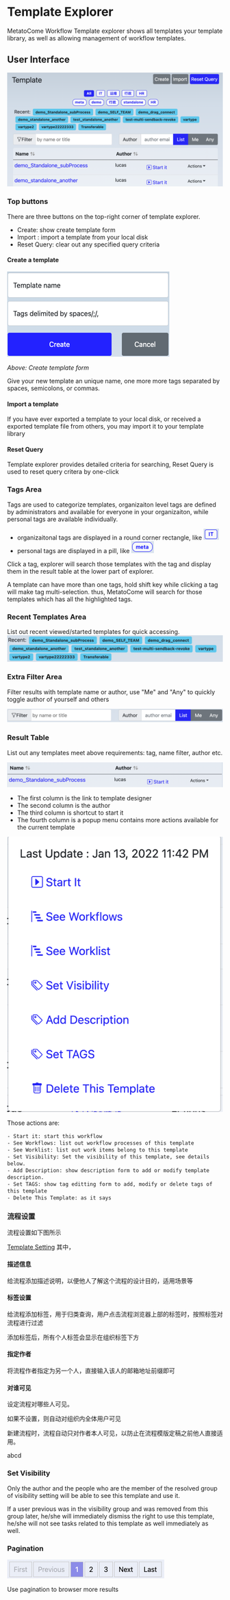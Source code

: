 # Template Explorer

MetatoCome Workflow Template explorer shows all templates your template library, as well as allowing management of workflow templates.

## User Interface

![Template Explorer](../img/template_explorer.png)

### Top buttons

There are three buttons on the top-right corner of template explorer.

- Create: show create template form
- Import : import a template from your local disk
- Reset Query: clear out any specified query criteria

#### Create a template

![Create template form](../img/template_create_form.png)

_Above: Create template form_

Give your new template an unique name, one more more tags separated by spaces, semicolons, or commas.

#### Import a template

If you have ever exported a template to your local disk, or received a exported template file from others, you may import it to your template library

#### Reset Query

Template explorer provides detailed criteria for searching, Reset Query is used to reset query critera by one-click

### Tags Area

Tags are used to categorize templates, organizaiton level tags are defined by administrators and available for everyone in your organizaiton, while personal tags are available individually.

- organizaitonal tags are displayed in a round corner rectangle, like ![orgtags](../img/template_tag_orglevel.png)
- personal tags are displayed in a pill, like ![personaltags](../img/template_tag_personal.png)

Click a tag, explorer will search those templates with the tag and display them in the result table at the lower part of explorer.

A template can have more than one tags, hold shift key while clicking a tag will make tag multi-selection. thus, MetatoCome will search for those templates which has all the highlighted tags.

### Recent Templates Area

List out recent viewed/started templates for quick accessing.
![recentstemplate](../img/template_recents.png)

### Extra Filter Area

Filter results with template name or author, use "Me" and "Any" to quickly toggle author of yourself and others

![extrafilter](../img/template_extra_filter.png)

### Result Table

List out any templates meet above requirements: tag, name filter, author etc.

![resulttable](../img/template_result_table.png)

- The first column is the link to template designer
- The second column is the author
- The third column is shortcut to start it
- The fourth column is a popup menu contains more actions available for the current template

![actions](../img/template_explorer_actions.png)

Those actions are:

    - Start it: start this workflow
    - See Workflows: list out workflow processes of this template
    - See Worklist: list out work items belong to this template
    - Set Visibility: Set the visibility of this template, see details below.
    - Add Description: show description form to add or modify template description.
    - Set TAGS: show tag editting form to add, modify or delete tags of this template
    - Delete This Template: as it says

### 流程设置

流程设置如下图所示

[Template Setting](https://cdn.jsdelivr.net/gh/cnshsliu/static.xhw.mtc/img/doc/template_setting.zh-CN.png)
其中，

#### 描述信息

给流程添加描述说明，以便他人了解这个流程的设计目的，适用场景等

#### 标签设置

给流程添加标签，用于归类查询，用户点击流程浏览器上部的标签时，按照标签对流程进行过滤

添加标签后，所有个人标签会显示在组织标签下方

#### 指定作者

将流程作者指定为另一个人，直接输入该人的邮箱地址前缀即可

#### 对谁可见

设定流程对哪些人可见。

如果不设置，则自动对组织内全体用户可见

新建流程时，流程自动只对作者本人可见，以防止在流程模版定稿之前他人直接适用。

abcd

### Set Visibility

Only the author and the people who are the member of the resolved group of visibility setting will be able to see this template and use it.

If a user previous was in the visibility group and was removed from this group later, he/she will immediately dismiss the right to use this template, he/she will not see tasks related to this template as well immediately as well.

### Pagination

![pagination](../img/pagination.png)

Use pagination to browser more results
